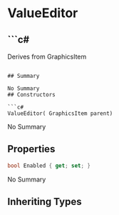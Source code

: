 # ValueEditor

## ```c#
Derives from GraphicsItem
```

## Summary

No Summary
## Constructors

```c#
ValueEditor( GraphicsItem parent) 
```
No Summary
## Properties

```c#
bool Enabled { get; set; } 
```
No Summary
## Inheriting Types

